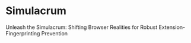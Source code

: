 # Simulacrum
Unleash the Simulacrum: Shifting Browser Realities for Robust Extension-Fingerprinting Prevention
